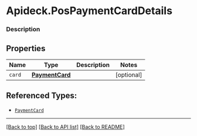 # Apideck.PosPaymentCardDetails

### Description

## Properties
Name | Type | Description | Notes
------------ | ------------- | ------------- | -------------
`card` | [**PaymentCard**](PaymentCard.md) |  | [optional] 





## Referenced Types:
* [`PaymentCard`](PaymentCard.md)

---

[[Back to top]](#) [[Back to API list]](../../../../README.md#documentation-for-api-endpoints) [[Back to README]](../../../../README.md)


